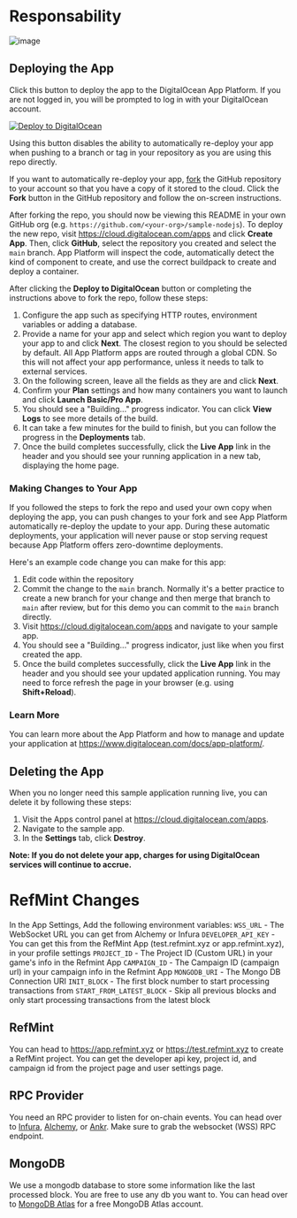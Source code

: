 # Responsability

![image](https://github.com/Randoshi-Roll/ReferralListenerServer/assets/33315640/11878ca2-443f-4a62-91a0-61d7331be0c8)

## Deploying the App

Click this button to deploy the app to the DigitalOcean App Platform. If you are not logged in, you will be prompted to log in with your DigitalOcean account.

[![Deploy to DigitalOcean](https://www.deploytodo.com/do-btn-blue.svg)](https://cloud.digitalocean.com/apps/new?repo=https://github.com/digitalocean/sample-nodejs/tree/main)

Using this button disables the ability to automatically re-deploy your app when pushing to a branch or tag in your repository as you are using this repo directly.

If you want to automatically re-deploy your app, [fork](https://docs.github.com/en/github/getting-started-with-github/fork-a-repo) the GitHub repository to your account so that you have a copy of it stored to the cloud. Click the **Fork** button in the GitHub repository and follow the on-screen instructions.

After forking the repo, you should now be viewing this README in your own GitHub org (e.g. `https://github.com/<your-org>/sample-nodejs`). To deploy the new repo, visit https://cloud.digitalocean.com/apps and click **Create App**. Then, click **GitHub**, select the repository you created and select the `main` branch. App Platform will inspect the code, automatically detect the kind of component to create, and use the correct buildpack to create and deploy a container.

After clicking the **Deploy to DigitalOcean** button or completing the instructions above to fork the repo, follow these steps:

1. Configure the app such as specifying HTTP routes, environment variables or adding a database.
1. Provide a name for your app and select which region you want to deploy your app to and click **Next**. The closest region to you should be selected by default. All App Platform apps are routed through a global CDN. So this will not affect your app performance, unless it needs to talk to external services.
1. On the following screen, leave all the fields as they are and click **Next**.
1. Confirm your **Plan** settings and how many containers you want to launch and click **Launch Basic/Pro App**.
1. You should see a "Building..." progress indicator. You can click **View Logs** to see more details of the build.
1. It can take a few minutes for the build to finish, but you can follow the progress in the **Deployments** tab.
1. Once the build completes successfully, click the **Live App** link in the header and you should see your running application in a new tab, displaying the home page.

### Making Changes to Your App

If you followed the steps to fork the repo and used your own copy when deploying the app, you can push changes to your fork and see App Platform automatically re-deploy the update to your app. During these automatic deployments, your application will never pause or stop serving request because App Platform offers zero-downtime deployments.

Here's an example code change you can make for this app:

1. Edit code within the repository
1. Commit the change to the `main` branch. Normally it's a better practice to create a new branch for your change and then merge that branch to `main` after review, but for this demo you can commit to the `main` branch directly.
1. Visit https://cloud.digitalocean.com/apps and navigate to your sample app.
1. You should see a "Building..." progress indicator, just like when you first created the app.
1. Once the build completes successfully, click the **Live App** link in the header and you should see your updated application running. You may need to force refresh the page in your browser (e.g. using **Shift+Reload**).

### Learn More

You can learn more about the App Platform and how to manage and update your application at https://www.digitalocean.com/docs/app-platform/.

## Deleting the App

When you no longer need this sample application running live, you can delete it by following these steps:

1. Visit the Apps control panel at https://cloud.digitalocean.com/apps.
2. Navigate to the sample app.
3. In the **Settings** tab, click **Destroy**.

**Note: If you do not delete your app, charges for using DigitalOcean services will continue to accrue.**

# RefMint Changes

In the App Settings, Add the following environment variables:
`WSS_URL` - The WebSocket URL you can get from Alchemy or Infura
`DEVELOPER_API_KEY` - You can get this from the RefMint App (test.refmint.xyz or app.refmint.xyz), in your profile settings
`PROJECT_ID` - The Project ID (Custom URL) in your game's info in the Refmint App
`CAMPAIGN_ID` - The Campaign ID (campaign url) in your campaign info in the Refmint App
`MONGODB_URI` - The Mongo DB Connection URI
`INIT_BLOCK` - The first block number to start processing transactions from
`START_FROM_LATEST_BLOCK` - Skip all previous blocks and only start processing transactions from the latest block

## RefMint

You can head to https://app.refmint.xyz or https://test.refmint.xyz to create a RefMint project. You can get the developer api key, project id, and campaign id from the project page and user settings page.

## RPC Provider

You need an RPC provider to listen for on-chain events. You can head over to [Infura](https://www.infura.io/), [Alchemy](https://www.alchemy.com/), or [Ankr](https://www.ankr.com/rpc/). Make sure to grab the websocket (WSS) RPC endpoint.

## MongoDB

We use a mongodb database to store some information like the last processed block. You are free to use any db you want to.
You can head over to [MongoDB Atlas](https://www.mongodb.com/cloud/atlas/register) for a free MongoDB Atlas account.
